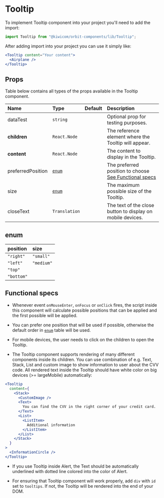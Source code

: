 # Tooltip
To implement Tooltip component into your project you'll need to add the import:
```jsx
import Tooltip from "@kiwicom/orbit-components/lib/Tooltip";
```
After adding import into your project you can use it simply like:
```jsx
<Tooltip content="Your content">
  <Airplane />
</Tooltip>
```

## Props
Table below contains all types of the props available in the Tooltip component.

| Name              | Type                  | Default         | Description                      |
| :---------------- | :-------------------- | :-------------- | :------------------------------- |
| dataTest          | `string`              |                 | Optional prop for testing purposes.
| **children**      | `React.Node`          |                 | The reference element where the Tooltip will appear.
| **content**       | `React.Node`          |                 | The content to display in the Tooltip.
| preferredPosition | [`enum`](#enum)       |                 | The preferred position to choose [See Functional specs](#functional-specs)
| size              | [`enum`](#enum)       |                 | The maximum possible size of the Tooltip.
| closeText         | `Translation`         |                 | The text of the close button to display on mobile devices.

## enum
| position          | size        |
| :---------------- | :---------- |
| `"right"`         | `"small"`   |
| `"left"`          | `"medium"`  |
| `"top"`           |
| `"bottom"`        |


## Functional specs
* Whenever event `onMouseEnter`, `onFocus` or `onClick` fires, the script inside this component will calculate possible positions that can be applied and the first possible will be applied.

* You can prefer one position that will be used if possible, otherwise the default order in [`enum`](#enum) table will be used.

* For mobile devices, the user needs to click on the children to open the Tooltip.

* The Tooltip component supports rendering of many different components inside its children. You can use combination of e.g. Text, Stack, List and custom image to show information to user about the CVV code. All rendered text inside the Tooltip should have white color on big devices (>= largeMobile) automatically:
```jsx
<Tooltip
  content={
    <Stack>
      <CustomImage />
      <Text>
        You can find the CVV in the right corner of your credit card.
      </Text>
      <List>
        <ListItem>
          Additional information
        </ListItem>
      </List>
    </Stack>
  }
>
  <InformationCircle />
</Tooltip>
```

* If you use Tooltip inside Alert, the Text should be automatically underlined with dotted line colored into the color of Alert.

* For ensuring that Tooltip component will work properly, add `div` with `id` set to `tooltips`. If not, the Tooltip will be rendered into the end of your DOM.

